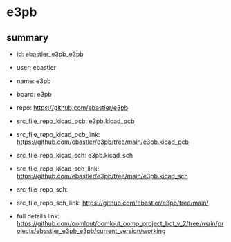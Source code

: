 # e3pb
 
## summary 
* id: ebastler_e3pb_e3pb
* user: ebastler
* name: e3pb
* board: e3pb
* repo: https://github.com/ebastler/e3pb
* src_file_repo_kicad_pcb: e3pb.kicad_pcb
* src_file_repo_kicad_pcb_link: https://github.com/ebastler/e3pb/tree/main/e3pb.kicad_pcb
* src_file_repo_kicad_sch: e3pb.kicad_sch
* src_file_repo_kicad_sch_link: https://github.com/ebastler/e3pb/tree/main/e3pb.kicad_sch

* src_file_repo_sch: 
* src_file_repo_sch_link: https://github.com/ebastler/e3pb/tree/main/
* full details link: https://github.com/oomlout/oomlout_oomp_project_bot_v_2/tree/main/projects/ebastler_e3pb_e3pb/current_version/working  






